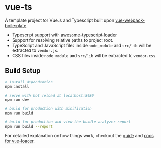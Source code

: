# vue-ts

A template project for Vue.js and Typescript built upon [vue-webpack-boilerplate](https://github.com/vuejs-templates/webpack)

* Typescript support with [awesome-typescript-loader](https://github.com/s-panferov/awesome-typescript-loader).
* Support for resolving relative paths to project root.
* TypeScript and JavaScript files inside `node_module` and `src/lib` will be extracted to `vendor.js`.
* CSS files inside `node_module` and `src/lib` will be extracted to `vendor.css`.

## Build Setup

``` bash
# install dependencies
npm install

# serve with hot reload at localhost:8080
npm run dev

# build for production with minification
npm run build

# build for production and view the bundle analyzer report
npm run build --report
```

For detailed explanation on how things work, checkout the [guide](http://vuejs-templates.github.io/webpack/) and [docs for vue-loader](http://vuejs.github.io/vue-loader).
